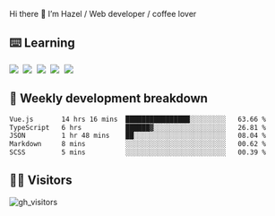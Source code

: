 
Hi there 👋 I’m Hazel / Web developer / coffee lover

## ⌨️ Learning

<samp>
 <a href="https://github.com/vuejs/core"><img src="https://api.iconify.design/logos:vue.svg" /></a>
  <a href="https://github.com/vuejs/core"><img src="https://api.iconify.design/logos:react.svg" /></a>
  <a href="https://github.com/vitejs/vite"><img src="https://api.iconify.design/logos:vitejs.svg" /></a>
  <a href="https://github.com/microsoft/TypeScript"><img src="https://api.iconify.design/logos:typescript-icon.svg" /></a> 
  <a href="https://github.com/unocss/unocss"><img src="https://api.iconify.design/logos:unocss.svg" /></a>
  

</samp>


## 🦀 Weekly development breakdown

<!--START_SECTION:waka-->

```txt
Vue.js       14 hrs 16 mins  ████████████████░░░░░░░░░   63.66 %
TypeScript   6 hrs           ██████▓░░░░░░░░░░░░░░░░░░   26.81 %
JSON         1 hr 48 mins    ██░░░░░░░░░░░░░░░░░░░░░░░   08.04 %
Markdown     8 mins          ░░░░░░░░░░░░░░░░░░░░░░░░░   00.62 %
SCSS         5 mins          ░░░░░░░░░░░░░░░░░░░░░░░░░   00.39 %
```

<!--END_SECTION:waka-->
## 👬🏻 Visitors

![gh_visitors](https://profile-counter.glitch.me/Hazel-Lin/count.svg)

